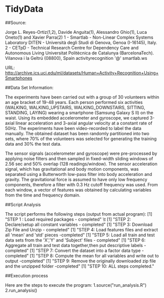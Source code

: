 # TidyData

##Source:

Jorge L. Reyes-Ortiz(1,2), Davide Anguita(1), Alessandro Ghio(1), Luca Oneto(1) and Xavier Parra(2)
1 - Smartlab - Non-Linear Complex Systems Laboratory
DITEN - Università degli Studi di Genova, Genoa (I-16145), Italy. 
2 - CETpD - Technical Research Centre for Dependency Care and Autonomous Living
Universitat Politècnica de Catalunya (BarcelonaTech). Vilanova i la Geltrú (08800), Spain
activityrecognition '@' smartlab.ws

URL: http://archive.ics.uci.edu/ml/datasets/Human+Activity+Recognition+Using+Smartphones

##Data Set Information:

The experiments have been carried out with a group of 30 volunteers within an age bracket of 19-48 years. Each person performed six activities (WALKING, WALKING_UPSTAIRS, WALKING_DOWNSTAIRS, SITTING, STANDING, LAYING) wearing a smartphone (Samsung Galaxy S II) on the waist. Using its embedded accelerometer and gyroscope, we captured 3-axial linear acceleration and 3-axial angular velocity at a constant rate of 50Hz. The experiments have been video-recorded to label the data manually. The obtained dataset has been randomly partitioned into two sets, where 70% of the volunteers was selected for generating the training data and 30% the test data. 

The sensor signals (accelerometer and gyroscope) were pre-processed by applying noise filters and then sampled in fixed-width sliding windows of 2.56 sec and 50% overlap (128 readings/window). The sensor acceleration signal, which has gravitational and body motion components, was separated using a Butterworth low-pass filter into body acceleration and gravity. The gravitational force is assumed to have only low frequency components, therefore a filter with 0.3 Hz cutoff frequency was used. From each window, a vector of features was obtained by calculating variables from the time and frequency domain.


##Script Analysis

The script performs the following steps (output from actual program):
[1] "STEP 1 : Load required packages - completed" \t
[1] "STEP 2: Declare/setup all constant variables - completed"
[1] "STEP 3: Download Zip File and Unzip - completed"
[1] "STEP 4: Load features files and extract all 'mean' and 'std' pieces -completed"
[1] "STEP 5: Load all train and test data sets from the 'X','Y' and 'Subject' files - completed"
[1] "STEP 6: Aggregate all train and test data together,then put descriptive labels -completed"
[1] "STEP 7: Convert the dataset into a factor data type -completed"
[1] "STEP 8: Compute the mean for all variables and write out to output -completed"
[1] "STEP 9: Remove the originally downloaded zip file and the unzipped folder -completed"
[1] "STEP 10: ALL steps completed."

##Execution process

Here are the steps to execute the program:
1.source("run_analysis.R")
2.run_analysis()
